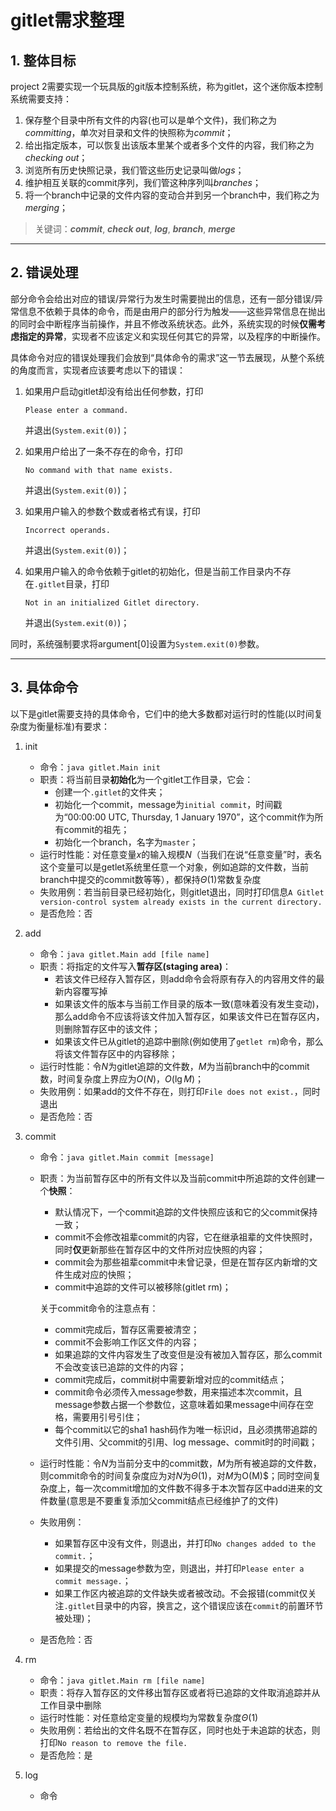 # gitlet需求整理

## 1. 整体目标

project 2需要实现一个玩具版的git版本控制系统，称为gitlet，这个迷你版本控制系统需要支持：

1. 保存整个目录中所有文件的内容(也可以是单个文件)，我们称之为*committing*，单次对目录和文件的快照称为*commit*；
2. 给出指定版本，可以恢复出该版本里某个或者多个文件的内容，我们称之为*checking out*；
3. 浏览所有历史快照记录，我们管这些历史记录叫做*logs*；
4. 维护相互关联的commit序列，我们管这种序列叫*branches*；
5. 将一个branch中记录的文件内容的变动合并到另一个branch中，我们称之为*merging*；

> 关键词：***commit***, ***check out***, ***log***, ***branch***, ***merge***

---

## 2. 错误处理

部分命令会给出对应的错误/异常行为发生时需要抛出的信息，还有一部分错误/异常信息不依赖于具体的命令，而是由用户的部分行为触发——这些异常信息在抛出的同时会中断程序当前操作，并且不修改系统状态。此外，系统实现的时候**仅需考虑指定的异常**，实现者不应该定义和实现任何其它的异常，以及程序的中断操作。

具体命令对应的错误处理我们会放到“具体命令的需求”这一节去展现，从整个系统的角度而言，实现者应该要考虑以下的错误：

1. 如果用户启动gitlet却没有给出任何参数，打印

   `Please enter a command.`

   并退出(`System.exit(0)`)；

2. 如果用户给出了一条不存在的命令，打印

   `No command with that name exists.`

   并退出(`System.exit(0)`)；

3. 如果用户输入的参数个数或者格式有误，打印

   `Incorrect operands.`

   并退出(`System.exit(0)`)；

4. 如果用户输入的命令依赖于gitlet的初始化，但是当前工作目录内不存在`.gitlet`目录，打印

   `Not in an initialized Gitlet directory.`

   并退出(`System.exit(0)`)；

同时，系统强制要求将argument[0]设置为`System.exit(0)`参数。

---

## 3. 具体命令

以下是gitlet需要支持的具体命令，它们中的绝大多数都对运行时的性能(以时间复杂度为衡量标准)有要求：

1. init

   - 命令：`java gitlet.Main init`
   - 职责：将当前目录**初始化**为一个gitlet工作目录，它会：
     - 创建一个`.gitlet`的文件夹；
     - 初始化一个commit，message为`initial commit`，时间戳为“00:00:00 UTC, Thursday, 1 January 1970”，这个commit作为所有commit的祖先；
     - 初始化一个branch，名字为`master`；
   - 运行时性能：对任意变量$x$的输入规模$N$（当我们在说“任意变量”时，表名这个变量可以是getlet系统里任意一个对象，例如追踪的文件数，当前branch中提交的commit数等等），都保持$\Theta(1)$常数复杂度
   - 失败用例：若当前目录已经初始化，则gitlet退出，同时打印信息`A Gitlet version-control system already exists in the current directory.`
   - 是否危险：否

2. add

   - 命令：`java gitlet.Main add [file name]`
   - 职责：将指定的文件写入**暂存区(staging area)**：
     - 若该文件已经存入暂存区，则add命令会将原有存入的内容用文件的最新内容覆写掉
     - 如果该文件的版本与当前工作目录的版本一致(意味着没有发生变动)，那么add命令不应该将该文件加入暂存区，如果该文件已在暂存区内，则删除暂存区中的该文件；
     - 如果该文件已从gitlet的追踪中删除(例如使用了`getlet rm`)命令，那么将该文件暂存区中的内容移除；
   - 运行时性能：令$N$为gitlet追踪的文件数，$M$为当前branch中的commit数，时间复杂度上界应为$O(N)$，$O(\lg{M})$；
   - 失败用例：如果add的文件不存在，则打印`File does not exist.`，同时退出
   - 是否危险：否

3. commit

   - 命令：`java gitlet.Main commit [message]`

   - 职责：为当前暂存区中的所有文件以及当前commit中所追踪的文件创建一个**快照**：

     - 默认情况下，一个commit追踪的文件快照应该和它的父commit保持一致；
     - commit不会修改祖辈commit的内容，它在继承祖辈的文件快照时，同时**仅**更新那些在暂存区中的文件所对应快照的内容；
     - commit会为那些祖辈commit中未曾记录，但是在暂存区内新增的文件生成对应的快照；
     - commit中追踪的文件可以被移除(gitlet rm)；

     关于commit命令的注意点有：

     - commit完成后，暂存区需要被清空；
     - commit不会影响工作区文件的内容；
     - 如果追踪的文件内容发生了改变但是没有被加入暂存区，那么commit不会改变该已追踪的文件的内容；
     - commit完成后，commit树中需要新增对应的commit结点；
     - commit命令必须传入message参数，用来描述本次commit，且message参数占据一个参数位，这意味着如果message中间存在空格，需要用引号引住；
     - 每个commit以它的sha1 hash码作为唯一标识id，且必须携带追踪的文件引用、父commit的引用、log message、commit时的时间戳；

   - 运行时性能：令$N$为当前分支中的commit数，$M$为所有被追踪的文件数，则commit命令的时间复杂度应为对$N$为$\Theta(1)$，对$M$为O(M)$；同时空间复杂度上，每一次commit增加的文件数不得多于本次暂存区中add进来的文件数量(意思是不要重复添加父commit结点已经维护了的文件)

   - 失败用例：

     - 如果暂存区中没有文件，则退出，并打印`No changes added to the commit.`；
     - 如果提交的message参数为空，则退出，并打印`Please enter a commit message.`；
     - 如果工作区内被追踪的文件缺失或者被改动。不会报错(commit仅关注`.gitlet`目录中的内容，换言之，这个错误应该在`commit`的前置环节被处理)；

   - 是否危险：否

4. rm
   - 命令：`java gitlet.Main rm [file name]`
   - 职责：将存入暂存区的文件移出暂存区或者将已追踪的文件取消追踪并从工作目录中删除
   - 运行时性能：对任意给定变量的规模均为常数复杂度$\Theta(1)$
   - 失败用例：若给出的文件名既不在暂存区，同时也处于未追踪的状态，则打印`No reason to remove the file.`
   - 是否危险：是
5. log
   - 命令
